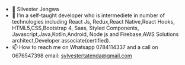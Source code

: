 - 👋 Silvester Jengwa
- 👀 I’m a self-taught developer who is intermediete in number of technologies including React Js, Redux,React Native,React Hooks, 
      HTML5,CSS,Bootstrap 4, Saas, Styled Components, Javascript,Java,Kotlin,Android, Node js and Firebase,AWS Solutions architect,Developer associate(certified).
- 📫 How to reach me on Whatsapp 0784114337 and a call on 0676547398 email: sylvestertatenda@gmail.com

<!---
Jengwa/Jengwa is a ✨ special ✨ repository because its `README.md` (this file) appears on your GitHub profile.
You can click the Preview link to take a look at your changes.
--->

